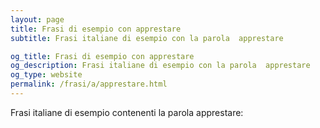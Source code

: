 ```yaml
---
layout: page
title: Frasi di esempio con apprestare 
subtitle: Frasi italiane di esempio con la parola  apprestare

og_title: Frasi di esempio con apprestare 
og_description: Frasi italiane di esempio con la parola  apprestare
og_type: website
permalink: /frasi/a/apprestare.html
---
```


Frasi italiane di esempio contenenti la parola apprestare:


